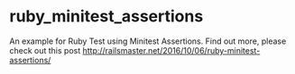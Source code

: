 # ruby_minitest_assertions
An example for Ruby Test using Minitest Assertions. Find out more, please check out this post
http://railsmaster.net/2016/10/06/ruby-minitest-assertions/
